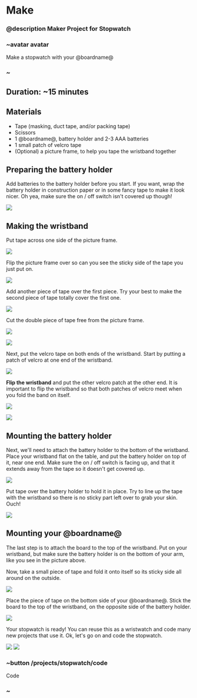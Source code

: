 # Make

### @description Maker Project for Stopwatch

### ~avatar avatar

Make a stopwatch with your @boardname@

### ~

## Duration: ~15 minutes

## Materials
* Tape (masking, duct tape, and/or packing tape)
* Scissors
* 1 @boardname@, battery holder and 2-3 AAA batteries
* 1 small patch of velcro tape
* (Optional) a picture frame, to help you tape the wristband together

## Preparing the battery holder

Add batteries to the battery holder before you start. If you want, wrap the battery holder in construction paper or
in some fancy tape to make it look nicer. Oh yea, make sure the on / off switch isn't covered up though!

![](/static/cp/projects/stopwatch/step1.jpg)

## Making the wristband

Put tape across one side of the picture frame.

![](/static/cp/projects/stopwatch/step2.jpg)

Flip the picture frame over so can you see the sticky side of the tape you just put on.

![](/static/cp/projects/stopwatch/step3.jpg)

Add another piece of tape over the first piece. Try your best to make the second piece of tape totally
cover the first one.

![](/static/cp/projects/stopwatch/step4.jpg)

Cut the double piece of tape free from the picture frame.

![](/static/cp/projects/stopwatch/step5.jpg)

![](/static/cp/projects/stopwatch/step6.jpg)

Next, put the velcro tape on both ends of the wristband. Start by putting a patch of velcro at one end of the wristband.

![](/static/cp/projects/stopwatch/step7.jpg)

**Flip the wristband** and put the other velcro patch at the other end.
It is important to flip the wristband so that both patches of velcro meet when you fold the band on itself.

![](/static/cp/projects/stopwatch/step8.jpg)

![](/static/cp/projects/stopwatch/step9.jpg)

## Mounting the battery holder

Next, we'll need to attach the battery holder to the bottom of the wristband.
Place your wristband flat on the table, and put the battery holder on top of it, near one end.
Make sure the on / off switch is facing up, and that it extends away from the tape so it doesn't get covered up.

![](/static/cp/projects/stopwatch/step10.jpg)

Put tape over the battery holder to hold it in place. Try to line up the tape with the wristband so there is no
sticky part left over to grab your skin. Ouch!

![](/static/cp/projects/stopwatch/step11.jpg)

## Mounting your @boardname@

The last step is to attach the board to the top of the wristband.
Put on your wristband, but make sure the battery holder is on the bottom of your arm, like you see in the picture above.

Now, take a small piece of tape and fold it onto itself so its sticky side all around on the outside.

![](/static/cp/projects/stopwatch/step12.jpg)

Place the piece of tape on the bottom side of your @boardname@. Stick the board to the top of the wristband, on the opposite side of the battery holder.

![](/static/cp/projects/stopwatch/step13.jpg)

Your stopwatch is ready! You can reuse this as a wristwatch and code many new projects that use it. Ok, let's go on and
code the stopwatch.

![](/static/cp/projects/stopwatch/step14.jpg)
![](/static/cp/projects/stopwatch/step15.jpg)

### ~button /projects/stopwatch/code

Code

### ~
